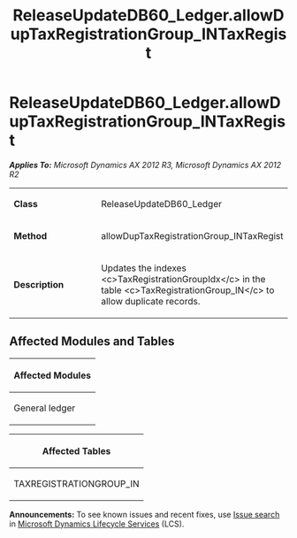 ﻿---
title: ReleaseUpdateDB60_Ledger.allowDupTaxRegistrationGroup_INTaxRegist
TOCTitle: ReleaseUpdateDB60_Ledger.allowDupTaxRegistrationGroup_INTaxRegist
ms:assetid: 1f2913c4-f411-a01d-82aa-c813c1421a1e
ms:mtpsurl: https://msdn.microsoft.com/en-us/library/JJ684859(v=AX.60)
ms:contentKeyID: 49707060
ms.date: 05/18/2015
mtps_version: v=AX.60
---

# ReleaseUpdateDB60\_Ledger.allowDupTaxRegistrationGroup\_INTaxRegist 


_**Applies To:** Microsoft Dynamics AX 2012 R3, Microsoft Dynamics AX 2012 R2_

<table>
<colgroup>
<col style="width: 50%" />
<col style="width: 50%" />
</colgroup>
<tbody>
<tr class="odd">
<td><p><strong>Class</strong></p></td>
<td><p>ReleaseUpdateDB60_Ledger</p></td>
</tr>
<tr class="even">
<td><p><strong>Method</strong></p></td>
<td><p>allowDupTaxRegistrationGroup_INTaxRegist</p></td>
</tr>
<tr class="odd">
<td><p><strong>Description</strong></p></td>
<td><p>Updates the indexes &lt;c&gt;TaxRegistrationGroupIdx&lt;/c&gt; in the table &lt;c&gt;TaxRegistrationGroup_IN&lt;/c&gt; to allow duplicate records.</p></td>
</tr>
</tbody>
</table>


## Affected Modules and Tables

<table>
<colgroup>
<col style="width: 100%" />
</colgroup>
<thead>
<tr class="header">
<th><p>Affected Modules</p></th>
</tr>
</thead>
<tbody>
<tr class="odd">
<td><p>General ledger</p></td>
</tr>
</tbody>
</table>


<table>
<colgroup>
<col style="width: 100%" />
</colgroup>
<thead>
<tr class="header">
<th><p>Affected Tables</p></th>
</tr>
</thead>
<tbody>
<tr class="odd">
<td><p>TAXREGISTRATIONGROUP_IN</p></td>
</tr>
</tbody>
</table>

  
**Announcements:** To see known issues and recent fixes, use [Issue search](http://go.microsoft.com/fwlink/?linkid=389258) in [Microsoft Dynamics Lifecycle Services](http://go.microsoft.com/fwlink/?linkid=306505) (LCS).

